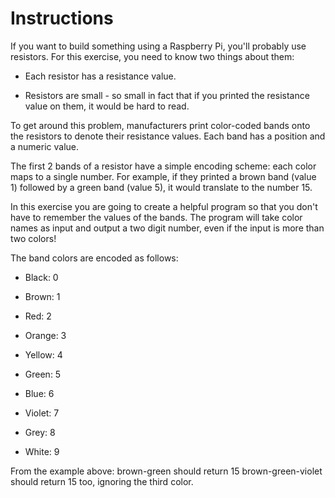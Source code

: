 # Instructions
If you want to build something using a Raspberry Pi, you'll probably use resistors. For this exercise, you need to know two things about them:

- Each resistor has a resistance value.

- Resistors are small - so small in fact that if you printed the resistance value on them, it would be hard to read.

To get around this problem, manufacturers print color-coded bands onto the resistors to denote their resistance values. Each band has a position and a numeric value.

The first 2 bands of a resistor have a simple encoding scheme: each color maps to a single number. For example, if they printed a brown band (value 1) followed by a green band (value 5), it would translate to the number 15.

In this exercise you are going to create a helpful program so that you don't have to remember the values of the bands. The program will take color names as input and output a two digit number, even if the input is more than two colors!

The band colors are encoded as follows:

- Black: 0

- Brown: 1

- Red: 2

- Orange: 3

- Yellow: 4

- Green: 5

- Blue: 6

- Violet: 7

- Grey: 8

- White: 9

From the example above: brown-green should return 15 brown-green-violet should return 15 too, ignoring the third color.
